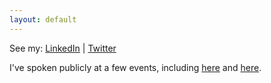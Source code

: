 ```yaml
---
layout: default
---
```

See my:     [LinkedIn](https://www.linkedin.com/in/alexander-izydorczyk-86390759)  \|   [Twitter](https://mobile.twitter.com/aleksizy)


I've spoken publicly at a few events, including [here](https://conferences.oreilly.com/strata/strata-ny-2019/public/schedule/speaker/306343.html) and [here](https://www.youtube.com/watch?v=XzsxQnkbh_I&t=1s). 
